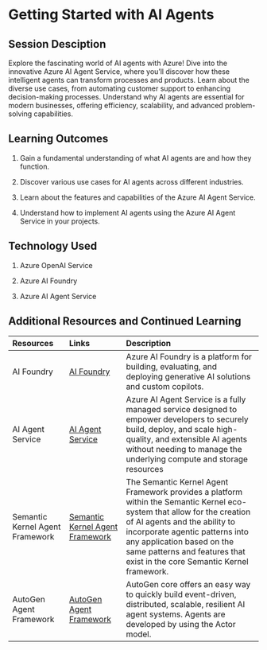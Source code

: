 # Getting Started with AI Agents

## Session Desciption

Explore the fascinating world of AI agents with Azure! Dive into the innovative Azure AI Agent Service, where you’ll discover how these intelligent agents can transform processes and products. Learn about the diverse use cases, from automating customer support to enhancing decision-making processes. Understand why AI agents are essential for modern businesses, offering efficiency, scalability, and advanced problem-solving capabilities. 


## Learning Outcomes
1. Gain a fundamental understanding of what AI agents are and how they function.

2. Discover various use cases for AI agents across different industries.

3. Learn about the features and capabilities of the Azure AI Agent Service.

4. Understand how to implement AI agents using the Azure AI Agent Service in your projects.​

## Technology Used
1. Azure OpenAI Service 

2. Azure AI Foundry 

3. Azure AI Agent Service

## Additional Resources and Continued Learning

| Resources          | Links                             | Description        |
|:-------------------|:----------------------------------|:-------------------|
| AI Foundry	  | [AI Foundry](https://ai.azure.com/) | Azure AI Foundry is a platform for building, evaluating, and deploying generative AI solutions and custom copilots. |
| AI Agent Service  | [AI Agent Service](https://learn.microsoft.com/en-us/azure/ai-services/agents/) | Azure AI Agent Service is a fully managed service designed to empower developers to securely build, deploy, and scale high-quality, and extensible AI agents without needing to manage the underlying compute and storage resources |
| Semantic Kernel Agent Framework  | [Semantic Kernel Agent Framework](https://learn.microsoft.com/en-us/semantic-kernel/frameworks/agent/?pivots=programming-language-csharp) | The Semantic Kernel Agent Framework provides a platform within the Semantic Kernel eco-system that allow for the creation of AI agents and the ability to incorporate agentic patterns into any application based on the same patterns and features that exist in the core Semantic Kernel framework. |
| AutoGen Agent Framework  | [AutoGen Agent Framework](https://microsoft.github.io/autogen/stable/) | AutoGen core offers an easy way to quickly build event-driven, distributed, scalable, resilient AI agent systems. Agents are developed by using the Actor model.  |


